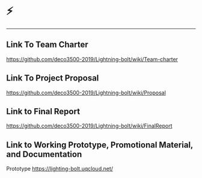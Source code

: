 # ⚡
***
## Link To Team Charter
https://github.com/deco3500-2019/Lightning-bolt/wiki/Team-charter  

## Link To Project Proposal
https://github.com/deco3500-2019/Lightning-bolt/wiki/Proposal

## Link to Final Report
https://github.com/deco3500-2019/Lightning-bolt/wiki/FinalReport

## Link to Working Prototype, Promotional Material, and Documentation  
Prototype
https://lighting-bolt.uqcloud.net/
